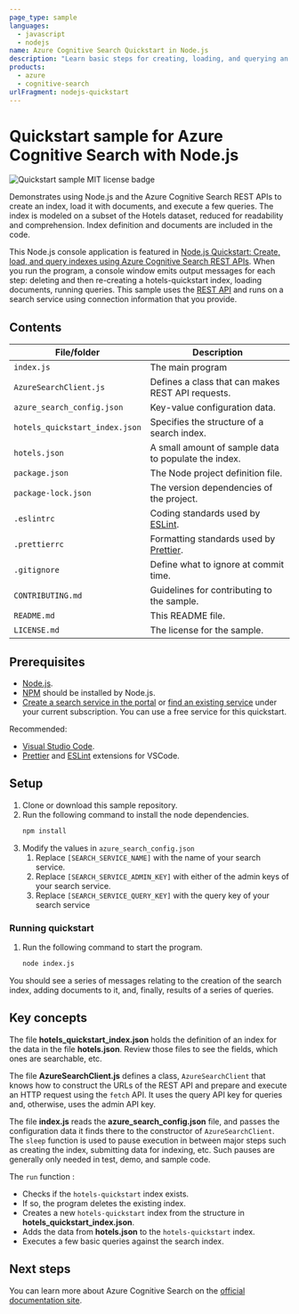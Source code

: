 ```yaml
---
page_type: sample
languages:
  - javascript
  - nodejs
name: Azure Cognitive Search Quickstart in Node.js
description: "Learn basic steps for creating, loading, and querying an Azure Cognitive Search index using REST APIs and Node.js."
products:
  - azure
  - cognitive-search
urlFragment: nodejs-quickstart
---
```


# Quickstart sample for Azure Cognitive Search with Node.js

![Quickstart sample MIT license badge](https://img.shields.io/badge/license-MIT-green.svg)

Demonstrates using Node.js and the Azure Cognitive Search REST APIs to create an index, load it with documents, and execute a few queries. The index is modeled on a subset of the Hotels dataset, reduced for readability and comprehension. Index definition and documents are included in the code.

This Node.js console application is featured in [Node.js Quickstart: Create, load, and query indexes using Azure Cognitive Search REST APIs](https://docs.microsoft.com/azure/search/search-get-started-nodejs). When you run the program, a console window emits output messages for each step: deleting and then re-creating a hotels-quickstart index, loading documents, running queries. This sample uses the [REST API](https://docs.microsoft.com/en-us/rest/api/searchservice/) and runs on a search service using connection information that you provide.

## Contents

| File/folder | Description |
|-------------|-------------|
| `index.js` | The main program |
| `AzureSearchClient.js` | Defines a class that can makes REST API requests. |
| `azure_search_config.json` | Key-value configuration data. | 
| `hotels_quickstart_index.json` | Specifies the structure of a search index. | 
| `hotels.json` | A small amount of sample data to populate the index. | 
| `package.json` | The Node project definition file. | 
| `package-lock.json` | The version dependencies of the project. | 
| `.eslintrc` | Coding standards used by [ESLint](https://eslint.org/). |
| `.prettierrc` | Formatting standards used by [Prettier](https://prettier.io/). | 
| `.gitignore` | Define what to ignore at commit time. |
| `CONTRIBUTING.md` | Guidelines for contributing to the sample. |
| `README.md` | This README file. |
| `LICENSE.md`   | The license for the sample. |

## Prerequisites

+ [Node.js](https://nodejs.org).
+ [NPM](https://www.npmjs.com) should be installed by Node.js.
+ [Create a search service in the portal](search-create-service-portal.md) or [find an existing service](https://ms.portal.azure.com/#blade/HubsExtension/BrowseResourceBlade/resourceType/Microsoft.Search%2FsearchServices) under your current subscription. You can use a free service for this quickstart.

Recommended:

* [Visual Studio Code](https://code.visualstudio.com).
* [Prettier](https://marketplace.visualstudio.com/items?itemName=esbenp.prettier-vscode) and [ESLint](https://marketplace.visualstudio.com/items?itemName=dbaeumer.vscode-eslint) extensions for VSCode.

## Setup

1. Clone or download this sample repository.
1. Run the following command to install the node dependencies.
    ```bash
    npm install 
    ```
1. Modify the values in `azure_search_config.json` 
    1. Replace `[SEARCH_SERVICE_NAME]` with the name of your search service. 
    1. Replace `[SEARCH_SERVICE_ADMIN_KEY]` with either of the admin keys of your search service.
    1. Replace `[SEARCH_SERVICE_QUERY_KEY]` with the query key of your search service

### Running quickstart

1. Run the following command to start the program.
    ```bash
    node index.js
    ```

You should see a series of messages relating to the creation of the search index, adding documents to it, and, finally, results of a series of queries.

## Key concepts 

The file **hotels_quickstart_index.json** holds the definition of an index for the data in the file **hotels.json**. Review those files to see the fields, which ones are searchable, etc. 

The file **AzureSearchClient.js** defines a class, `AzureSearchClient` that knows how to construct the URLs of the REST API and prepare and execute an HTTP request using the `fetch` API. It uses the query API key for queries and, otherwise, uses the admin API key. 

The file **index.js** reads the **azure_search_config.json** file, and passes the configuration data it finds there to the constructor of `AzureSearchClient`. The `sleep` function is used to pause execution in between major steps such as creating the index, submitting data for indexing, etc. Such pauses are generally only needed in test, demo, and sample code. 

The `run` function :

* Checks if the `hotels-quickstart` index exists.
* If so, the program deletes the existing index.
* Creates a new `hotels-quickstart` index from the structure in **hotels_quickstart_index.json**.
* Adds the data from **hotels.json** to the `hotels-quickstart` index.
* Executes a few basic queries against the search index.

## Next steps 

You can learn more about Azure Cognitive Search on the [official documentation site](https://docs.microsoft.com/azure/search/).

